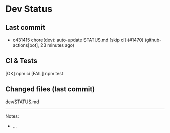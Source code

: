 # Dev Status

## Last commit
- c431415 chore(dev): auto-update STATUS.md [skip ci] (#1470) (github-actions[bot], 23 minutes ago)
## CI & Tests
[OK] npm ci
[FAIL] npm test

## Changed files (last commit)
dev/STATUS.md

---
Notes:
- ...

